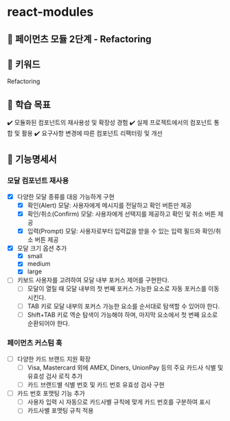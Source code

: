 # react-modules

## 🚀 페이먼츠 모듈 2단계 - Refactoring

## 🔑 키워드

Refactoring

## 📍 학습 목표

✔️ 모듈화된 컴포넌트의 재사용성 및 확장성 경험
✔️ 실제 프로젝트에서의 컴포넌트 통합 및 활용
✔️ 요구사항 변경에 따른 컴포넌트 리팩터링 및 개선

## 📝 기능명세서

### 모달 컴포넌트 재사용

- [x] 다양한 모달 종류를 대응 가능하게 구현
  - [x] 확인(Alert) 모달: 사용자에게 메시지를 전달하고 확인 버튼만 제공
  - [x] 확인/취소(Confirm) 모달: 사용자에게 선택지를 제공하고 확인 및 취소 버튼 제공
  - [x] 입력(Prompt) 모달: 사용자로부터 입력값을 받을 수 있는 입력 필드와 확인/취소 버튼 제공
- [x] 모달 크기 옵션 추가
  - [x] small
  - [x] medium
  - [x] large
- [ ] 키보드 사용자를 고려하여 모달 내부 포커스 제어를 구현한다.
  - [ ] 모달이 열릴 때 모달 내부의 첫 번째 포커스 가능한 요소로 자동 포커스를 이동시킨다.
  - [ ] TAB 키로 모달 내부의 포커스 가능한 요소를 순서대로 탐색할 수 있어야 한다.
  - [ ] Shift+TAB 키로 역순 탐색이 가능해야 하며, 마지막 요소에서 첫 번째 요소로 순환되어야 한다.

### 페이먼츠 커스텀 훅

- [ ] 다양한 카드 브랜드 지원 확장
  - [ ] Visa, Mastercard 외에 AMEX, Diners, UnionPay 등의 주요 카드사 식별 및 유효성 검사 로직 추가
  - [ ] 카드 브랜드별 식별 번호 및 카드 번호 유효성 검사 구현
- [ ] 카드 번호 포맷팅 기능 추가
  - [ ] 사용자 입력 시 자동으로 카드사별 규칙에 맞게 카드 번호를 구분하여 표시
  - [ ] 카드사별 포맷팅 규칙 적용
